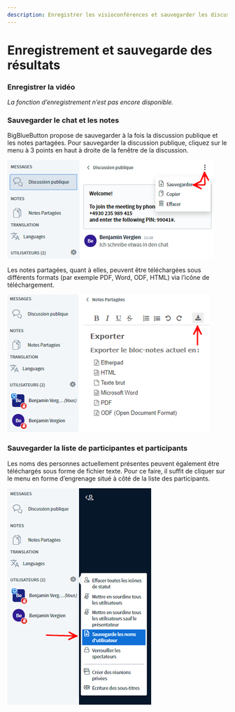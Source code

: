```yaml
---
description: Enregistrer les visioconférences et sauvegarder les discussions et les notes
---
```


# Enregistrement et sauvegarde des résultats

### Enregistrer la vidéo

_La fonction d’enregistrement n’est pas encore disponible._

### Sauvegarder le chat et les notes

BigBlueButton propose de sauvegarder à la fois la discussion publique et les notes partagées. Pour sauvegarder la discussion publique, cliquez sur le menu à 3 points en haut à droite de la fenêtre de la discussion.

![Sauvegarder la discussion publique au format texte \(.txt\)](../../.gitbook/assets/chatspeichern_fra.png)

Les notes partagées, quant à elles, peuvent être téléchargées sous différents formats \(par exemple PDF, Word, ODF, HTML\) via l’icône de téléchargement.

![Sauvegarder les notes partag&#xE9;es](../../.gitbook/assets/notizenspeichern_fra.png)

### Sauvegarder la liste de participantes et participants

Les noms des personnes actuellement présentes peuvent également être téléchargés sous forme de fichier texte. Pour ce faire, il suffit de cliquer sur le menu en forme d’engrenage situé à côté de la liste des participants.

![T&#xE9;l&#xE9;charger les noms des participants](../../.gitbook/assets/teilnehmerliste-speichern_fra.png)



